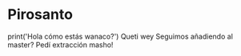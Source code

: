 # Pirosanto
print('Hola cómo estás wanaco?')
Queti wey
Seguimos añadiendo al master?
Pedí extracción masho!

